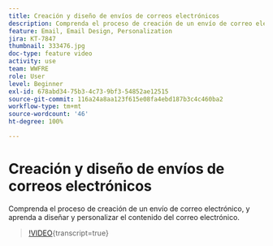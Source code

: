 ```yaml
---
title: Creación y diseño de envíos de correos electrónicos
description: Comprenda el proceso de creación de un envío de correo electrónico, y aprenda a diseñar y personalizar el contenido del correo electrónico.
feature: Email, Email Design, Personalization
jira: KT-7847
thumbnail: 333476.jpg
doc-type: feature video
activity: use
team: WWFRE
role: User
level: Beginner
exl-id: 678abd34-75b3-4c73-9bf3-54852ae12515
source-git-commit: 116a24a8aa123f615e08fa4ebd187b3c4c460ba2
workflow-type: tm+mt
source-wordcount: '46'
ht-degree: 100%

---
```


# Creación y diseño de envíos de correos electrónicos

Comprenda el proceso de creación de un envío de correo electrónico, y aprenda a diseñar y personalizar el contenido del correo electrónico.

>[!VIDEO](https://video.tv.adobe.com/v/3444312?quality=12&learn=on&captions=spa){transcript=true}
